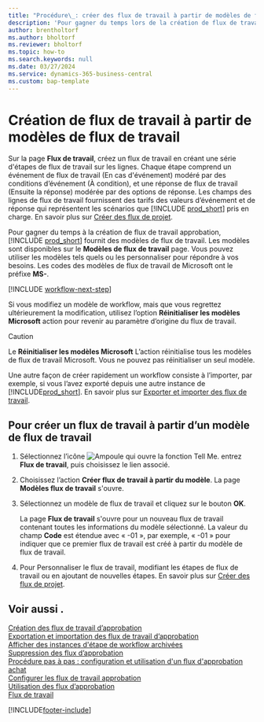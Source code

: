 ```yaml
---
title: "Procédure\_: créer des flux de travail à partir de modèles de flux de travail"
description: 'Pour gagner du temps lors de la création de flux de travail approbation, vous pouvez créer des flux de travail à partir de modèles de flux de travail existants.'
author: brentholtorf
ms.author: bholtorf
ms.reviewer: bholtorf
ms.topic: how-to
ms.search.keywords: null
ms.date: 03/27/2024
ms.service: dynamics-365-business-central
ms.custom: bap-template
---
```

# <a name="create-workflows-from-workflow-templates"></a>Création de flux de travail à partir de modèles de flux de travail

Sur la page **Flux de travail**, créez un flux de travail en créant une série d'étapes de flux de travail sur les lignes. Chaque étape comprend un événement de flux de travail (En cas d'événement) modéré par des conditions d’événement (À condition), et une réponse de flux de travail (Ensuite la réponse) modérée par des options de réponse. Les champs des lignes de flux de travail fournissent des tarifs des valeurs d’événement et de réponse qui représentent les scénarios que [!INCLUDE [prod_short](includes/prod_short.md)] pris en charge. En savoir plus sur [Créer des flux de projet](across-how-to-create-workflows.md).

Pour gagner du temps à la création de flux de travail approbation, [!INCLUDE [prod_short](includes/prod_short.md)] fournit des modèles de flux de travail. Les modèles sont disponibles sur le **Modèles de flux de travail** page. Vous pouvez utiliser les modèles tels quels ou les personnaliser pour répondre à vos besoins. Les codes des modèles de flux de travail de Microsoft ont le préfixe **MS-**.

[!INCLUDE [workflow-next-step](includes/workflow-next-step.md)]

Si vous modifiez un modèle de workflow, mais que vous regrettez ultérieurement la modification, utilisez l’option **Réinitialiser les modèles Microsoft** action pour revenir au paramètre d’origine du flux de travail.

> [!CAUTION]
> Le **Réinitialiser les modèles Microsoft** L’action réinitialise tous les modèles de flux de travail Microsoft. Vous ne pouvez pas réinitialiser un seul modèle.  

Une autre façon de créer rapidement un workflow consiste à l’importer, par exemple, si vous l’avez exporté depuis une autre instance de [!INCLUDE[prod_short](includes/prod_short.md)]. En savoir plus sur [Exporter et importer des flux de travail](across-how-to-export-and-import-workflows.md).  

## <a name="to-create-a-workflow-from-a-workflow-template"></a>Pour créer un flux de travail à partir d’un modèle de flux de travail

1. Sélectionnez l’icône ![Ampoule qui ouvre la fonction Tell Me.](media/ui-search/search_small.png "Dites-moi ce que vous voulez faire") entrez **Flux de travail**, puis choisissez le lien associé.  
2. Choisissez l’action **Créer flux de travail à partir du modèle**. La page **Modèles flux de travail** s'ouvre.  
3. Sélectionnez un modèle de flux de travail et cliquez sur le bouton **OK**.  

   La page **Flux de travail** s'ouvre pour un nouveau flux de travail contenant toutes les informations du modèle sélectionné. La valeur du champ **Code** est étendue avec « -01 », par exemple, « -01 » pour indiquer que ce premier flux de travail est créé à partir du modèle de flux de travail.  
4. Pour Personnaliser le flux de travail, modifiant les étapes de flux de travail ou en ajoutant de nouvelles étapes. En savoir plus sur [Créer des flux de projet](across-how-to-create-workflows.md).  

## <a name="see-also"></a>Voir aussi .

[Création des flux de travail d’approbation](across-how-to-create-workflows.md)  
[Exportation et importation des flux de travail d’approbation](across-how-to-export-and-import-workflows.md)  
[Afficher des instances d'étape de workflow archivées](across-how-to-view-archived-workflow-step-instances.md)  
[Suppression des flux d’approbation](across-how-to-delete-workflows.md)  
[Procédure pas à pas : configuration et utilisation d'un flux d'approbation achat](walkthrough-setting-up-and-using-a-purchase-approval-workflow.md)  
[Configurer les flux de travail approbation](across-set-up-workflows.md)  
[Utilisation des flux d’approbation](across-use-workflows.md)  
[Flux de travail](across-workflow.md)  


[!INCLUDE[footer-include](includes/footer-banner.md)]
